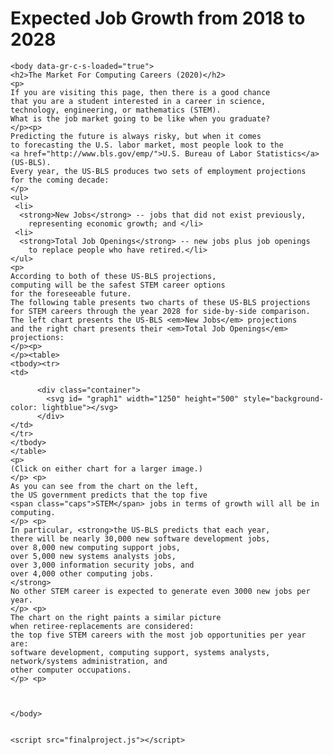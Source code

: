 <!DOCTYPE html>
<html lang="en" dir="ltr">
  <head>
    <!-- <meta name="viewport" content="width=device-width, initial-scale=1.0" />
    <meta http-equiv="X-UA-Compatible" content="ie=edge" /> -->
    <link rel="stylesheet" href="finalproject.css" />
    <script src="https://d3js.org/d3.v5.min.js"></script>
    <meta charset="utf-8">
    <title>Job Growth</title>
  </head>
  <body>
    <h1>Expected Job Growth from 2018 to 2028</h1>

    <body data-gr-c-s-loaded="true">
    <h2>The Market For Computing Careers (2020)</h2>
    <p>
    If you are visiting this page, then there is a good chance
    that you are a student interested in a career in science,
    technology, engineering, or mathematics (STEM).
    What is the job market going to be like when you graduate?
    </p><p>
    Predicting the future is always risky, but when it comes
    to forecasting the U.S. labor market, most people look to the
    <a href="http://www.bls.gov/emp/">U.S. Bureau of Labor Statistics</a>
    (US-BLS).
    Every year, the US-BLS produces two sets of employment projections
    for the coming decade:
    </p>
    <ul>
     <li>
      <strong>New Jobs</strong> -- jobs that did not exist previously,
        representing economic growth; and </li>
     <li>
      <strong>Total Job Openings</strong> -- new jobs plus job openings
        to replace people who have retired.</li>
    </ul>
    <p>
    According to both of these US-BLS projections,
    computing will be the safest STEM career options
    for the foreseeable future.
    The following table presents two charts of these US-BLS projections
    for STEM careers through the year 2028 for side-by-side comparison.
    The left chart presents the US-BLS <em>New Jobs</em> projections
    and the right chart presents their <em>Total Job Openings</em> projections:
    </p><p>
    </p><table>
    <tbody><tr>
    <td>

          <div class="container">
            <svg id= "graph1" width="1250" height="500" style="background-color: lightblue"></svg>
          </div>
    </td>
    </tr>
    </tbody>
    </table>
    <p>
    (Click on either chart for a larger image.)
    </p> <p>
    As you can see from the chart on the left,
    the US government predicts that the top five
    <span class="caps">STEM</span> jobs in terms of growth will all be in computing.
    </p> <p>
    In particular, <strong>the US-BLS predicts that each year,
    there will be nearly 30,000 new software development jobs,
    over 8,000 new computing support jobs,
    over 5,000 new systems analysts jobs,
    over 3,000 information security jobs, and
    over 4,000 other computing jobs.
    </strong>
    No other STEM career is expected to generate even 3000 new jobs per year.
    </p> <p>
    The chart on the right paints a similar picture
    when retiree-replacements are considered:
    the top five STEM careers with the most job opportunities per year are:
    software development, computing support, systems analysts,
    network/systems administration, and
    other computer occupations.
    </p> <p>



    </body>


    <script src="finalproject.js"></script>
  </body>
</html>
